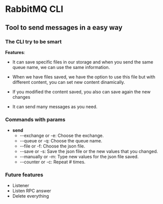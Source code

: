 # RabbitMQ CLI

## Tool to send messages in a easy way

### The CLI try to be smart

**Features**:

- It can save specific files in our storage and when you send the same queue name, we can use the same information.

- When we have files saved, we have the option to use this file but with different content, you can set new content dinamically.

- If you modified the content saved, you also can save again the new changes

- It can send many messages as you need.

### Commands with params

- **send**
  - --exchange or -e: Choose the exchange.
  - --queue or -q: Choose the queue name.
  - --file or -f: Choose the json file.
  - --save or -s: Save the json file or the new values that you changed.
  - --manually or -m: Type new values for the json file saved.
  - --counter or -c: Repeat # times.

### Future features

- Listener
- Listen RPC answer
- Delete everything
